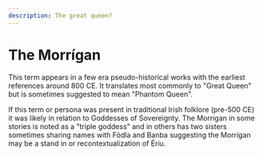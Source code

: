 ```yaml
---
description: The great queen?
---
```


# The Morrígan

This term appears in a few era pseudo-historical works with the earliest references around 800 CE. It translates most commonly to "Great Queen" but is sometimes suggested to mean "Phantom Queen".&#x20;

If this term or persona was present in traditional Irish folklore (pre-500 CE) it was likely in relation to Goddesses of Sovereignty. The Morrigan in some stories is noted as a "triple goddess" and in others has two sisters sometimes sharing names with Fódla and Banba suggesting the Morrígan may be a stand in or recontextualization of Ériu.
